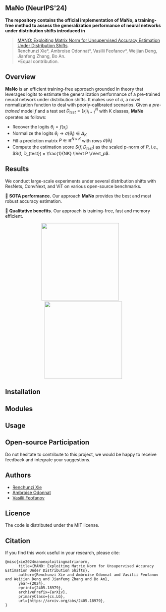 ## MaNo (NeurIPS'24)
**The repository contains the official implementation of MaNo, a training-free method to assess the generalization performance of neural networks under distribution shifts introduced in** 

>[MANO: Exploiting Matrix Norm for Unsupervised Accuracy Estimation Under Distribution Shifts](https://arxiv.org/pdf/2405.18979).
><br/>Renchunzi Xie*, Ambroise Odonnat*, Vasilii Feofanov*, Weijian Deng, Jianfeng Zhang, Bo An.
<br/>*Equal contribution.

## Overview
**MaNo** is an efficient training-free approach grounded in theory that leverages logits to estimate the generalization performance of a pre-trained neural network under distribution shifts. It makes use of $\sigma$, a novel normalization function to deal with poorly-calibrated scenarios. Given a *pre-trained* model $f$ and a test set $D_{test} = (x_i)_{i=1}^N$ with K classes, **MaNo** operates as follows:
- Recover the logits $\theta_i = f(x_i)$
- Normalize the logits $\theta_i \to \sigma(\theta_i) \in \Delta_K$
- Fill a prediction matrix $P \in \mathbb{R}^{N \times K}$ with rows $\sigma(\theta_i)$
- Compute the estimation score $S(f, D_{test})$ as the scaled p-norm of $P$, i.e., $S(f, D_{test}) = \frac{1}{NK} \lVert P \rVert_p$.

## Results
We conduct large-scale experiments under several distribution shifts with ResNets, ConvNext, and ViT on various open-source benchmarks. 

🥇 **SOTA performance.** Our approach **MaNo** provides the best and most robust accuracy estimation.

🚀 **Qualitative benefits.** Our approach is training-free, fast and memory efficient.
<p align="center">
<img src="https://github.com/user-attachments/assets/b2baa7d4-06b6-4435-9ffc-3b730e9bc76e" height="250"> &nbsp;&nbsp;&nbsp;&nbsp;
<img src="https://github.com/user-attachments/assets/94f84f43-eabe-4d0c-9557-6a22063d2759" height="250">
</p>

## Installation

## Modules

## Usage

## Open-source Participation
Do not hesitate to contribute to this project, we would be happy to receive feedback and integrate your suggestions.

## Authors
- [Renchunzi Xie](https://scholar.google.com/citations?user=EQSNE-wAAAAJ&hl=zh-CN)
- [Ambroise Odonnat](https://ambroiseodt.github.io/)
- [Vasilii Feofanov](https://vfeofanov.github.io/)

## Licence
The code is distributed under the MIT license.

## Citation
If you find this work useful in your research, please cite:
```
@misc{xie2024manoexploitingmatrixnorm,
      title={MANO: Exploiting Matrix Norm for Unsupervised Accuracy Estimation Under Distribution Shifts}, 
      author={Renchunzi Xie and Ambroise Odonnat and Vasilii Feofanov and Weijian Deng and Jianfeng Zhang and Bo An},
      year={2024},
      eprint={2405.18979},
      archivePrefix={arXiv},
      primaryClass={cs.LG},
      url={https://arxiv.org/abs/2405.18979}, 
}
```
